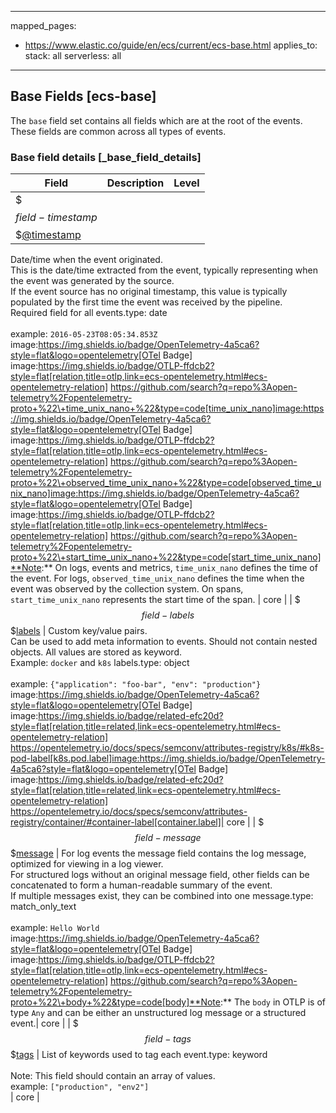 <!-- This file is automatically generated. Don't edit it manually! -->

---
mapped_pages:
  - https://www.elastic.co/guide/en/ecs/current/ecs-base.html
applies_to:
  stack: all
  serverless: all
---

## Base Fields [ecs-base]

The `base` field set contains all fields which are at the root of the events. These fields are common across all types of events.

### Base field details [_base_field_details]

| Field  | Description | Level |
|---|---|---|
| $$$field-timestamp$$$[@timestamp](#field-timestamp) |
Date/time when the event originated.<br>This is the date/time extracted from the event, typically representing when the event was generated by the source.<br>If the event source has no original timestamp, this value is typically populated by the first time the event was received by the pipeline.<br>Required field for all events.type: date<br><br>
example: `2016-05-23T08:05:34.853Z`<br>image:https://img.shields.io/badge/OpenTelemetry-4a5ca6?style=flat&logo=opentelemetry[OTel Badge] image:https://img.shields.io/badge/OTLP-ffdcb2?style=flat[relation,title=otlp,link=ecs-opentelemetry.html#ecs-opentelemetry-relation] https://github.com/search?q=repo%3Aopen-telemetry%2Fopentelemetry-proto+%22\+time_unix_nano+%22&type=code[time_unix_nano]image:https://img.shields.io/badge/OpenTelemetry-4a5ca6?style=flat&logo=opentelemetry[OTel Badge] image:https://img.shields.io/badge/OTLP-ffdcb2?style=flat[relation,title=otlp,link=ecs-opentelemetry.html#ecs-opentelemetry-relation] https://github.com/search?q=repo%3Aopen-telemetry%2Fopentelemetry-proto+%22\+observed_time_unix_nano+%22&type=code[observed_time_unix_nano]image:https://img.shields.io/badge/OpenTelemetry-4a5ca6?style=flat&logo=opentelemetry[OTel Badge] image:https://img.shields.io/badge/OTLP-ffdcb2?style=flat[relation,title=otlp,link=ecs-opentelemetry.html#ecs-opentelemetry-relation] https://github.com/search?q=repo%3Aopen-telemetry%2Fopentelemetry-proto+%22\+start_time_unix_nano+%22&type=code[start_time_unix_nano]**Note:** On logs, events and metrics, `time_unix_nano` defines the time of the event. For logs, `observed_time_unix_nano` defines the time when the event was observed by the collection system. On spans, `start_time_unix_nano` represents the start time of the span.
| core |
| $$$field-labels$$$[labels](#field-labels) |
Custom key/value pairs.<br>Can be used to add meta information to events. Should not contain nested objects. All values are stored as keyword.<br>Example: `docker` and `k8s` labels.type: object<br><br>
example: `{"application": "foo-bar", "env": "production"}`<br>image:https://img.shields.io/badge/OpenTelemetry-4a5ca6?style=flat&logo=opentelemetry[OTel Badge] image:https://img.shields.io/badge/related-efc20d?style=flat[relation,title=related,link=ecs-opentelemetry.html#ecs-opentelemetry-relation] https://opentelemetry.io/docs/specs/semconv/attributes-registry/k8s/#k8s-pod-label[k8s.pod.label]image:https://img.shields.io/badge/OpenTelemetry-4a5ca6?style=flat&logo=opentelemetry[OTel Badge] image:https://img.shields.io/badge/related-efc20d?style=flat[relation,title=related,link=ecs-opentelemetry.html#ecs-opentelemetry-relation] https://opentelemetry.io/docs/specs/semconv/attributes-registry/container/#container-label[container.label]| core |
| $$$field-message$$$[message](#field-message) |
For log events the message field contains the log message, optimized for viewing in a log viewer.<br>For structured logs without an original message field, other fields can be concatenated to form a human-readable summary of the event.<br>If multiple messages exist, they can be combined into one message.type: match_only_text<br><br>
example: `Hello World`<br>image:https://img.shields.io/badge/OpenTelemetry-4a5ca6?style=flat&logo=opentelemetry[OTel Badge] image:https://img.shields.io/badge/OTLP-ffdcb2?style=flat[relation,title=otlp,link=ecs-opentelemetry.html#ecs-opentelemetry-relation] https://github.com/search?q=repo%3Aopen-telemetry%2Fopentelemetry-proto+%22\+body+%22&type=code[body]**Note:** The `body` in OTLP is of type `Any` and can be either an unstructured log message or a structured event.| core |
| $$$field-tags$$$[tags](#field-tags) |
List of keywords used to tag each event.type: keyword<br><br>
Note: This field should contain an array of values.<br>
example: `["production", "env2"]`<br>| core |



